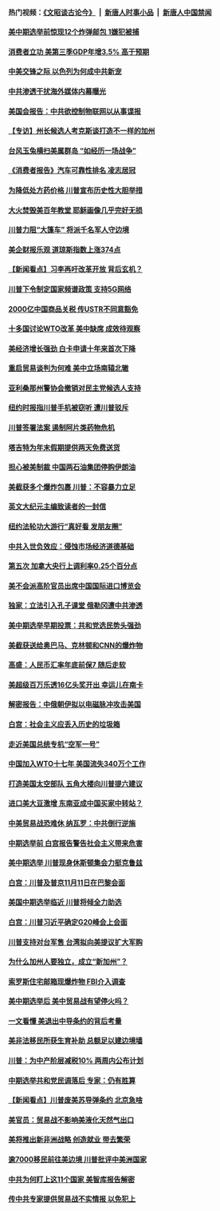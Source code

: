 #### 热门视频：[《文昭谈古论今》](https://github.com/gfw-breaker/wenzhao/blob/master/README.md?t=10262133) &nbsp;|&nbsp; [新唐人时事小品](https://github.com/gfw-breaker/ntdtv-comedy/blob/master/README.md?t=10262133) &nbsp;|&nbsp; [新唐人中国禁闻](https://github.com/gfw-breaker/ntdtv-news/blob/master/README.md?t=10262133)

#### [美中期选举前惊现12个炸弹邮包 1嫌犯被捕](../pages/nsc412/n10811402.md?t=10262133) 

#### [消费者立功 美第三季GDP年增3.5% 高于预期](../pages/nsc412/n10811158.md?t=10262133) 

#### [中美交锋之际 以色列为何成中共新宠](../pages/nsc412/n10810861.md?t=10262133) 

#### [中共渗透干扰海外媒体内幕曝光](../pages/nsc412/n10809712.md?t=10262133) 

#### [美国会报告：中共欲控制物联网以从事谍报](../pages/nsc412/n10810221.md?t=10262133) 

#### [【专访】州长候选人考克斯谈打造不一样的加州](../pages/nsc412/n10810052.md?t=10262133) 

#### [台风玉兔横扫美属群岛 “如经历一场战争”](../pages/nsc412/n10809384.md?t=10262133) 

#### [《消费者报告》汽车可靠性排名 凌志居冠](../pages/nsc412/n10808467.md?t=10262133) 

#### [为降低处方药价格 川普宣布历史性大胆举措](../pages/nsc412/n10809288.md?t=10262133) 

#### [大火焚毁美百年教堂 耶稣画像几乎完好无损](../pages/nsc412/n10809212.md?t=10262133) 

#### [川普力阻“大篷车” 将派千名军人守边境](../pages/nsc412/n10809180.md?t=10262133) 

#### [美企财报乐观 道琼斯指数上涨374点](../pages/nsc412/n10809150.md?t=10262133) 

#### [【新闻看点】习李再吁改革开放 背后玄机？](../pages/nsc412/n10808821.md?t=10262133) 

#### [川普下令制定国家频谱政策 支持5G网络](../pages/nsc412/n10808862.md?t=10262133) 

#### [2000亿中国商品关税 传USTR不同意豁免](../pages/nsc412/n10808760.md?t=10262133) 

#### [十多国讨论WTO改革 美中缺席 成效待观察](../pages/nsc412/n10808939.md?t=10262133) 

#### [美经济增长强劲 白卡申请十年来首次下降](../pages/nsc412/n10808516.md?t=10262133) 

#### [重启贸易谈判为何难 美中立场南辕北辙](../pages/nsc412/n10808531.md?t=10262133) 

#### [亚利桑那州警协会撤销对民主党候选人支持](../pages/nsc412/n10808437.md?t=10262133) 

#### [纽约时报指川普手机被窃听 遭川普驳斥](../pages/nsc412/n10807071.md?t=10262133) 

#### [川普签署法案 遏制阿片类药物危机](../pages/nsc412/n10806923.md?t=10262133) 

#### [塔吉特为年末假期提供两天免费送货](../pages/nsc412/n10807164.md?t=10262133) 

#### [担心被美制裁 中国两石油集团停购伊朗油](../pages/nsc412/n10806678.md?t=10262133) 

#### [美截获多个爆炸包裹 川普：不容暴力立足](../pages/nsc412/n10806574.md?t=10262133) 

#### [英文大纪元主编致读者的一封信](../pages/nsc412/n10806320.md?t=10262133) 

#### [纽约法轮功大游行“真好看 发朋友圈”](../pages/nsc412/n10806304.md?t=10262133) 

#### [中共入世负效应：侵蚀市场经济道德基础](../pages/nsc412/n10806268.md?t=10262133) 

#### [第五次 加拿大央行上调利率0.25个百分点](../pages/nsc412/n10806316.md?t=10262133) 

#### [美不会派高阶官员出席中国国际进口博览会](../pages/nsc412/n10805978.md?t=10262133) 

#### [独家：立法引入孔子课堂 俄勒冈遭中共渗透](../pages/nsc412/n10805932.md?t=10262133) 

#### [美中期选举早期投票：共和党选民势头强劲](../pages/nsc412/n10806091.md?t=10262133) 

#### [美截获送给奥巴马、克林顿和CNN的爆炸物](../pages/nsc412/n10806053.md?t=10262133) 

#### [高盛：人民币汇率年底前保7 随后走软](../pages/nsc412/n10805944.md?t=10262133) 

#### [美超级百万乐透16亿头奖开出 幸运儿在南卡](../pages/nsc412/n10805894.md?t=10262133) 

#### [解密报告：中俄朝伊拟以电磁脉冲攻击美国](../pages/nsc412/n10805286.md?t=10262133) 

#### [白宫：社会主义应丢入历史的垃圾箱](../pages/nsc412/n10804725.md?t=10262133) 

#### [走近美国总统专机“空军一号”](../pages/nsc412/n10805018.md?t=10262133) 

#### [中国加入WTO十七年 美国流失340万个工作](../pages/nsc412/n10804115.md?t=10262133) 

#### [打造美国太空部队 五角大楼向川普提六建议](../pages/nsc412/n10804532.md?t=10262133) 

#### [进口美大豆激增 东南亚成中国买家中转站？](../pages/nsc412/n10803998.md?t=10262133) 

#### [中美贸易战恐难休 纳瓦罗：中共倒行逆施](../pages/nsc412/n10804254.md?t=10262133) 

#### [中期选举前 白宫报告警告社会主义带来危害](../pages/nsc412/n10803527.md?t=10262133) 

#### [美中期选举 川普现身休斯顿集会力挺克鲁兹](../pages/nsc412/n10803834.md?t=10262133) 

#### [白宫：川普及普京11月11日在巴黎会面](../pages/nsc412/n10803871.md?t=10262133) 

#### [美国中期选举临近 川普将倾全力助选](../pages/nsc412/n10803756.md?t=10262133) 

#### [白宫：川普习近平确定G20峰会上会面](../pages/nsc412/n10803463.md?t=10262133) 

#### [川普支持对台军售 台湾拟向美提议扩大军购](../pages/nsc412/n10803470.md?t=10262133) 

#### [为什么加州人要独立，成立“新加州”？](../pages/nsc412/n10802610.md?t=10262133) 

#### [索罗斯住宅邮箱现爆炸物 FBI介入调查](../pages/nsc412/n10802808.md?t=10262133) 

#### [美中期选举后 美中贸易战有望停火吗？](../pages/nsc412/n10801498.md?t=10262133) 

#### [一文看懂 美退出中导条约的背后考量](../pages/nsc412/n10801841.md?t=10262133) 

#### [美非法移民所获生育补助 总额足以建边境墙](../pages/nsc412/n10801907.md?t=10262133) 

#### [川普：为中产阶层减税10% 两周内公布计划](../pages/nsc412/n10801800.md?t=10262133) 

#### [中期选举共和党民调落后 专家：仍有胜算](../pages/nsc412/n10801597.md?t=10262133) 

#### [【新闻看点】川普废美苏导弹条约 北京急啥](../pages/nsc412/n10801278.md?t=10262133) 

#### [美官员：贸易战不影响美液化天然气出口](../pages/nsc412/n10801354.md?t=10262133) 

#### [美将推出新非洲战略 创造就业 带去繁荣](../pages/nsc412/n10801172.md?t=10262133) 

#### [逾7000移民前往美边境 川普批评中美洲国家](../pages/nsc412/n10800991.md?t=10262133) 

#### [中共为何盯上这11个国家 美智库报告解密](../pages/nsc412/n10799359.md?t=10262133) 

#### [传中共专家提供贸易战不实情报 以免犯上](../pages/nsc412/n10800120.md?t=10262133) 

